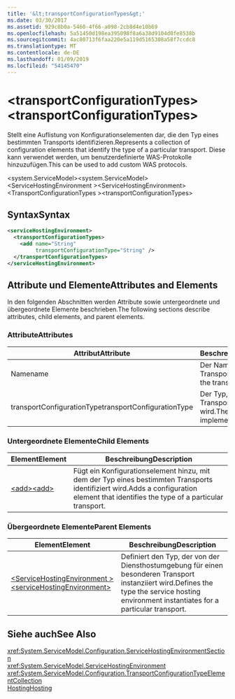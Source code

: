 ```yaml
---
title: '&lt;transportConfigurationTypes&gt;'
ms.date: 03/30/2017
ms.assetid: 929c8b0a-5460-4f66-a098-2cb8d4e10b69
ms.openlocfilehash: 5a51450d198ea395098f8a6a38d9104d0fe8538b
ms.sourcegitcommit: 4ac80713f6faa220e5a119d5165308a58f7ccdc8
ms.translationtype: MT
ms.contentlocale: de-DE
ms.lasthandoff: 01/09/2019
ms.locfileid: "54145470"
---
```

# <a name="lttransportconfigurationtypesgt"></a><span data-ttu-id="8d33c-102">&lt;transportConfigurationTypes&gt;</span><span class="sxs-lookup"><span data-stu-id="8d33c-102">&lt;transportConfigurationTypes&gt;</span></span>
<span data-ttu-id="8d33c-103">Stellt eine Auflistung von Konfigurationselementen dar, die den Typ eines bestimmten Transports identifizieren.</span><span class="sxs-lookup"><span data-stu-id="8d33c-103">Represents a collection of configuration elements that identify the type of a particular transport.</span></span> <span data-ttu-id="8d33c-104">Diese kann verwendet werden, um benutzerdefinierte WAS-Protokolle hinzuzufügen.</span><span class="sxs-lookup"><span data-stu-id="8d33c-104">This can be used to add custom WAS protocols.</span></span>  
  
 <span data-ttu-id="8d33c-105">\<system.ServiceModel></span><span class="sxs-lookup"><span data-stu-id="8d33c-105">\<system.ServiceModel></span></span>  
<span data-ttu-id="8d33c-106">\<ServiceHostingEnvironment ></span><span class="sxs-lookup"><span data-stu-id="8d33c-106">\<ServiceHostingEnvironment></span></span>  
<span data-ttu-id="8d33c-107">\<TransportConfigurationTypes ></span><span class="sxs-lookup"><span data-stu-id="8d33c-107">\<transportConfigurationTypes></span></span>  
  
## <a name="syntax"></a><span data-ttu-id="8d33c-108">Syntax</span><span class="sxs-lookup"><span data-stu-id="8d33c-108">Syntax</span></span>  
  
```xml  
<serviceHostingEnvironment>
  <transportConfigurationTypes>
    <add name="String"
         transportConfigurationType="String" />
  </transportConfigurationTypes>
</serviceHostingEnvironment>
```  
  
## <a name="attributes-and-elements"></a><span data-ttu-id="8d33c-109">Attribute und Elemente</span><span class="sxs-lookup"><span data-stu-id="8d33c-109">Attributes and Elements</span></span>  
 <span data-ttu-id="8d33c-110">In den folgenden Abschnitten werden Attribute sowie untergeordnete und übergeordnete Elemente beschrieben.</span><span class="sxs-lookup"><span data-stu-id="8d33c-110">The following sections describe attributes, child elements, and parent elements.</span></span>  
  
### <a name="attributes"></a><span data-ttu-id="8d33c-111">Attribute</span><span class="sxs-lookup"><span data-stu-id="8d33c-111">Attributes</span></span>  
  
|<span data-ttu-id="8d33c-112">Attribut</span><span class="sxs-lookup"><span data-stu-id="8d33c-112">Attribute</span></span>|<span data-ttu-id="8d33c-113">Beschreibung</span><span class="sxs-lookup"><span data-stu-id="8d33c-113">Description</span></span>|  
|---------------|-----------------|  
|<span data-ttu-id="8d33c-114">Name</span><span class="sxs-lookup"><span data-stu-id="8d33c-114">name</span></span>|<span data-ttu-id="8d33c-115">Der Name des Transports.</span><span class="sxs-lookup"><span data-stu-id="8d33c-115">The name of the transport</span></span>|  
|<span data-ttu-id="8d33c-116">transportConfigurationType</span><span class="sxs-lookup"><span data-stu-id="8d33c-116">transportConfigurationType</span></span>|<span data-ttu-id="8d33c-117">Der Typ, mit dem der Transport implementiert wird.</span><span class="sxs-lookup"><span data-stu-id="8d33c-117">The type that implements the transport</span></span>|  
  
### <a name="child-elements"></a><span data-ttu-id="8d33c-118">Untergeordnete Elemente</span><span class="sxs-lookup"><span data-stu-id="8d33c-118">Child Elements</span></span>  
  
|<span data-ttu-id="8d33c-119">Element</span><span class="sxs-lookup"><span data-stu-id="8d33c-119">Element</span></span>|<span data-ttu-id="8d33c-120">Beschreibung</span><span class="sxs-lookup"><span data-stu-id="8d33c-120">Description</span></span>|  
|-------------|-----------------|  
|[<span data-ttu-id="8d33c-121">\<add></span><span class="sxs-lookup"><span data-stu-id="8d33c-121">\<add></span></span>](../../../../../docs/framework/configure-apps/file-schema/wcf/add-of-transportconfigurationtype.md)|<span data-ttu-id="8d33c-122">Fügt ein Konfigurationselement hinzu, mit dem der Typ eines bestimmten Transports identifiziert wird.</span><span class="sxs-lookup"><span data-stu-id="8d33c-122">Adds a configuration element that identifies the type of a particular transport.</span></span>|  
  
### <a name="parent-elements"></a><span data-ttu-id="8d33c-123">Übergeordnete Elemente</span><span class="sxs-lookup"><span data-stu-id="8d33c-123">Parent Elements</span></span>  
  
|<span data-ttu-id="8d33c-124">Element</span><span class="sxs-lookup"><span data-stu-id="8d33c-124">Element</span></span>|<span data-ttu-id="8d33c-125">Beschreibung</span><span class="sxs-lookup"><span data-stu-id="8d33c-125">Description</span></span>|  
|-------------|-----------------|  
|[<span data-ttu-id="8d33c-126">\<ServiceHostingEnvironment ></span><span class="sxs-lookup"><span data-stu-id="8d33c-126">\<serviceHostingEnvironment></span></span>](../../../../../docs/framework/configure-apps/file-schema/wcf/servicehostingenvironment.md)|<span data-ttu-id="8d33c-127">Definiert den Typ, der von der Diensthostumgebung für einen besonderen Transport instanziiert wird.</span><span class="sxs-lookup"><span data-stu-id="8d33c-127">Defines the type the service hosting environment instantiates for a particular transport.</span></span>|  
  
## <a name="see-also"></a><span data-ttu-id="8d33c-128">Siehe auch</span><span class="sxs-lookup"><span data-stu-id="8d33c-128">See Also</span></span>  
 <xref:System.ServiceModel.Configuration.ServiceHostingEnvironmentSection>  
 <xref:System.ServiceModel.ServiceHostingEnvironment>  
 <xref:System.ServiceModel.Configuration.TransportConfigurationTypeElementCollection>  
 [<span data-ttu-id="8d33c-129">Hosting</span><span class="sxs-lookup"><span data-stu-id="8d33c-129">Hosting</span></span>](../../../../../docs/framework/wcf/feature-details/hosting.md)
